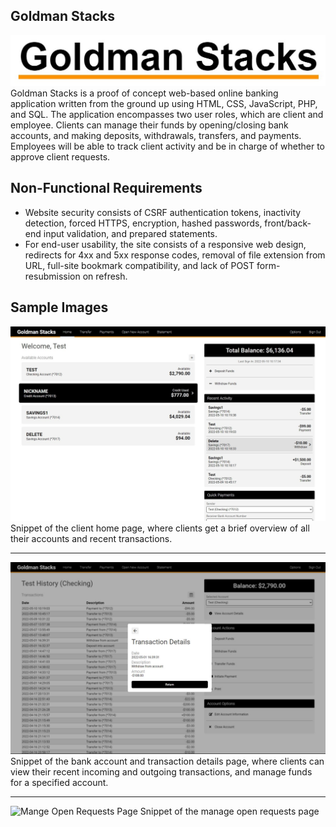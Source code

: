 Goldman Stacks
---
![logo](https://github.com/DevinSterling/GoldmanStacks/blob/main/public_html/goldmanstacks/img/logo_words.jpg "Goldman Stacks Logo")
Goldman Stacks is a proof of concept web-based online banking application written from the ground up using HTML, CSS, JavaScript, PHP, and SQL. The application encompasses two user roles, which are client and employee. Clients can manage their funds by opening/closing bank accounts, and making deposits, withdrawals, transfers, and payments. Employees will be able to track client activity and be in charge of whether to approve client requests. 

Non-Functional Requirements
---
- Website security consists of CSRF authentication tokens, inactivity detection, forced HTTPS, encryption, hashed passwords, front/back-end input validation, and prepared statements.
- For end-user usability, the site consists of a responsive web design, redirects for 4xx and 5xx response codes, removal of file extension from URL, full-site bookmark compatibility, and lack of POST form-resubmission on refresh.

Sample Images
---
![Home Page](https://github.com/DevinSterling/GoldmanStacks/blob/main/public_html/goldmanstacks/img/home_page.jpg "Client View: Goldman Stacks Client Home Page")
Snippet of the client home page, where clients get a brief overview of all their accounts and recent transactions.

---
![Account and Transaction Details Page](https://github.com/DevinSterling/GoldmanStacks/blob/main/public_html/goldmanstacks/img/bank_account_page.jpg "Client View: Goldman Stacks Account and Transaction Details Page")
Snippet of the bank account and transaction details page, where clients can view their recent incoming and outgoing transactions, and manage funds for a specified account.

---
![Mange Open Requests Page](https://github.com/DevinSterling/GoldmanStacks/blob/main/public_html/goldmanstacks/img/manage_open_requests.jpg "Employee View: Goldman Stacks Mange Open Requests Page")
Snippet of the manage open requests page
